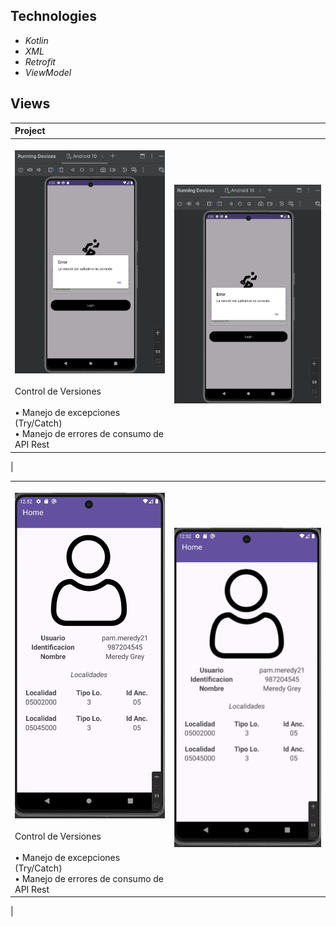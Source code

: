 ## Technologies ##

- _Kotlin_
- _XML_
- _Retrofit_
- _ViewModel_


## Views ##

| Project                                                                                                                                              |                                                      |
|:-----------------------------------------------------------------------------------------------------------------------------------------------------|------------------------------------------------------|
| <br><img src="screen/001.png" alt="Screen1" width="240"></img> <br><br> Control de Versiones<br><br> • Manejo de excepciones (Try/Catch) <br>•  Manejo de errores de consumo de API Rest<br> | <img src="screen/001.png" width="320" alt="Screen2"> |
|

|                                                                                                                                                                                              |                                                      |
|:---------------------------------------------------------------------------------------------------------------------------------------------------------------------------------------------|------------------------------------------------------|
| <br><img src="screen/002.png" alt="Screen1" width="240"></img> <br><br> Control de Versiones<br><br> • Manejo de excepciones (Try/Catch) <br>•  Manejo de errores de consumo de API Rest<br> | <img src="screen/002.png" width="320" alt="Screen2"> |
|   